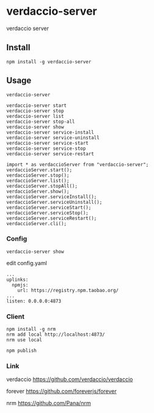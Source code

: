 # verdaccio-server

verdaccio server

## Install

```
npm install -g verdaccio-server
```

## Usage

```
verdaccio-server
```

```
verdaccio-server start
verdaccio-server stop
verdaccio-server list
verdaccio-server stop-all
verdaccio-server show
verdaccio-server service-install
verdaccio-server service-uninstall
verdaccio-server service-start
verdaccio-server service-stop
verdaccio-server service-restart
```

```
import * as verdaccioServer from "verdaccio-server";
verdaccioServer.start();
verdaccioServer.stop();
verdaccioServer.list();
verdaccioServer.stopAll();
verdaccioServer.show();
verdaccioServer.serviceInstall();
verdaccioServer.serviceUninstall();
verdaccioServer.serviceStart();
verdaccioServer.serviceStop();
verdaccioServer.serviceRestart();
verdaccioServer.cli();
```

### Config

```
verdaccio-server show
```
edit config.yaml

```
...
uplinks:
  npmjs:
    url: https://registry.npm.taobao.org/
...
listen: 0.0.0.0:4873
```

### Client

```
npm install -g nrm
nrm add local http://localhost:4873/
nrm use local
```

```
npm publish
```

### Link

verdaccio
https://github.com/verdaccio/verdaccio

forever
https://github.com/foreverjs/forever

nrm
https://github.com/Pana/nrm